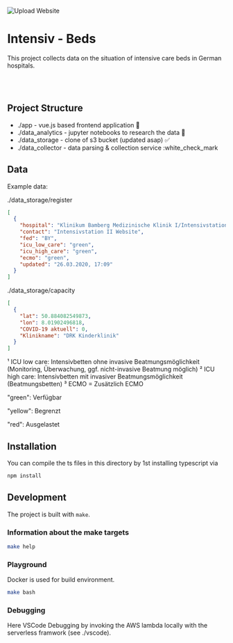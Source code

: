 ![Upload Website](https://github.com/marc101101/intensiv-betten/workflows/Upload%20Website/badge.svg?branch=master)

# Intensiv - Beds

This project collects data on the situation of intensive care beds in German hospitals.

<a>
<img align="left" src="https://i.imgur.com/SJEayJY.png" alt="" />
</a><br><br>

## Project Structure

- ./app - vue.js based frontend application :construction:
- ./data_analytics - jupyter notebooks to research the data :construction:
- ./data_storage - clone of s3 bucket (updated asap) :white_check_mark:
- ./data_collector - data parsing & collection service :white_check_mark 

## Data

Example data:

./data_storage/register

```json
[
  {
    "hospital": "Klinikum Bamberg Medizinische Klinik I/Intensivstation II, Medizinische Klinik I, Buger Straße 80, 96049 Bamberg",
    "contact": "Intensivstation II Website",
    "fed": "BY",
    "icu_low_care": "green",
    "icu_high_care": "green",
    "ecmo": "green",
    "updated": "26.03.2020, 17:09"
  }
]
```

./data_storage/capacity

```json
[
  {
    "lat": 50.884082549873,
    "lon": 8.01902496818,
    "COVID-19 aktuell": 0,
    "Klinikname": "DRK Kinderklinik"
  }
]
```

¹ ICU low care: Intensivbetten ohne invasive Beatmungsmöglichkeit (Monitoring, Überwachung, ggf. nicht-invasive Beatmung möglich)
² ICU high care: Intensivbetten mit invasiver Beatmungsmöglichkeit (Beatmungsbetten)
³ ECMO = Zusätzlich ECMO

"green": Verfügbar

"yellow": Begrenzt

"red": Ausgelastet

## Installation

You can compile the ts files in this directory by 1st installing typescript via

```bash
npm install
```

## Development

The project is built with `make`.

### Information about the make targets

```bash
make help
```

### Playground

Docker is used for build environment.

```bash
make bash
```

### Debugging

Here VSCode Debugging by invoking the AWS lambda locally with the serverless framwork (see ./vscode).
